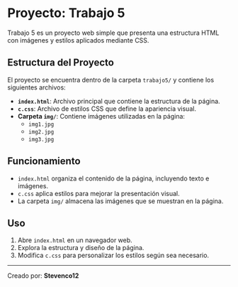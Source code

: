 # Proyecto: Trabajo 5

Trabajo 5 es un proyecto web simple que presenta una estructura HTML con imágenes y estilos aplicados mediante CSS.

## Estructura del Proyecto

El proyecto se encuentra dentro de la carpeta `trabajo5/` y contiene los siguientes archivos:

- **`index.html`**: Archivo principal que contiene la estructura de la página.
- **`c.css`**: Archivo de estilos CSS que define la apariencia visual.
- **Carpeta `img/`**: Contiene imágenes utilizadas en la página:
  - `img1.jpg`
  - `img2.jpg`
  - `img3.jpg`

## Funcionamiento

- `index.html` organiza el contenido de la página, incluyendo texto e imágenes.
- `c.css` aplica estilos para mejorar la presentación visual.
- La carpeta `img/` almacena las imágenes que se muestran en la página.

## Uso

1. Abre `index.html` en un navegador web.
2. Explora la estructura y diseño de la página.
3. Modifica `c.css` para personalizar los estilos según sea necesario.

---
Creado por: **Stevenco12**

